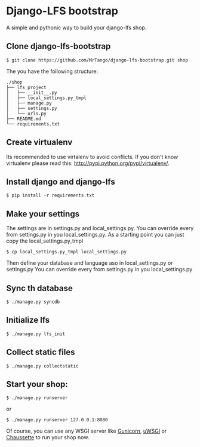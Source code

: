 Django-LFS bootstrap
====================

A simple and pythonic way to build your django-lfs shop.

Clone django-lfs-bootstrap
--------------------------

	$ git clone https://github.com/MrTango/django-lfs-bootstrap.git shop

The you have the following structure:

	./shop
	├── lfs_project
	│   ├── __init__.py
	│   ├── local_settings.py_tmpl
	│   ├── manage.py
	│   ├── settings.py
	│   └── urls.py
	├── README.md
	└── requirements.txt


Create virtualenv
-----------------

Its recommended to use virtalenv to avoid conflicts. If you don't know virtualenv please read this: http://pypi.python.org/pypi/virtualenv/.

Install django and django-lfs
-----------------------------

	$ pip install -r requirements.txt

Make your settings
------------------

The settings are in settings.py and local_settings.py. You can override every from settings.py in you local_settings.py.
As a starting point you can just copy the local_settings.py_tmpl

	$ cp local_settings.py_tmpl local_settings.py

Then define your database and language aso in local_settings.py or settings.py
You can override every from settings.py in you local_settings.py

Sync th database
----------------

	$ ./manage.py syncdb

Initialize lfs
--------------

	$ ./manage.py lfs_init

Collect static files
--------------------

	$ ./manage.py collectstatic

Start your shop:
----------------

	$ ./manage.py runserver 

or

	$ ./manage.py runserver 127.0.0.1:8080


Of course, you can use any WSGI server like [Gunicorn](http://gunicorn.org/), [uWSGI](http://projects.unbit.it/uwsgi) or [Chaussette](http://chaussette.readthedocs.org/) to run your shop now. 

